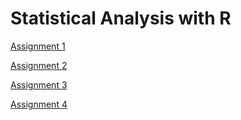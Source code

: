 # Statistical Analysis with R

[Assignment 1](Assignment1.html)

[Assignment 2](Assignment2.html)

[Assignment 3](Assignment3.html)

[Assignment 4](Assignment4.html)
